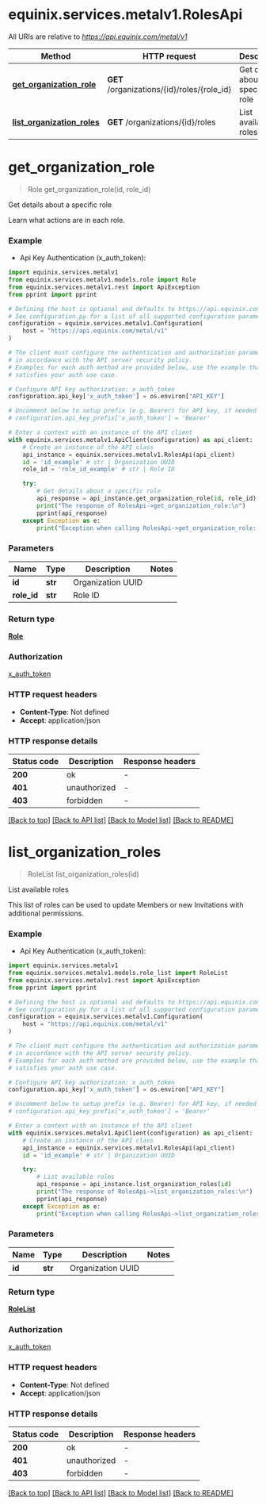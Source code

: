 # equinix.services.metalv1.RolesApi

All URIs are relative to *https://api.equinix.com/metal/v1*

Method | HTTP request | Description
------------- | ------------- | -------------
[**get_organization_role**](RolesApi.md#get_organization_role) | **GET** /organizations/{id}/roles/{role_id} | Get details about a specific role
[**list_organization_roles**](RolesApi.md#list_organization_roles) | **GET** /organizations/{id}/roles | List available roles


# **get_organization_role**
> Role get_organization_role(id, role_id)

Get details about a specific role

Learn what actions are in each role.

### Example

* Api Key Authentication (x_auth_token):

```python
import equinix.services.metalv1
from equinix.services.metalv1.models.role import Role
from equinix.services.metalv1.rest import ApiException
from pprint import pprint

# Defining the host is optional and defaults to https://api.equinix.com/metal/v1
# See configuration.py for a list of all supported configuration parameters.
configuration = equinix.services.metalv1.Configuration(
    host = "https://api.equinix.com/metal/v1"
)

# The client must configure the authentication and authorization parameters
# in accordance with the API server security policy.
# Examples for each auth method are provided below, use the example that
# satisfies your auth use case.

# Configure API key authorization: x_auth_token
configuration.api_key['x_auth_token'] = os.environ["API_KEY"]

# Uncomment below to setup prefix (e.g. Bearer) for API key, if needed
# configuration.api_key_prefix['x_auth_token'] = 'Bearer'

# Enter a context with an instance of the API client
with equinix.services.metalv1.ApiClient(configuration) as api_client:
    # Create an instance of the API class
    api_instance = equinix.services.metalv1.RolesApi(api_client)
    id = 'id_example' # str | Organization UUID
    role_id = 'role_id_example' # str | Role ID

    try:
        # Get details about a specific role
        api_response = api_instance.get_organization_role(id, role_id)
        print("The response of RolesApi->get_organization_role:\n")
        pprint(api_response)
    except Exception as e:
        print("Exception when calling RolesApi->get_organization_role: %s\n" % e)
```



### Parameters


Name | Type | Description  | Notes
------------- | ------------- | ------------- | -------------
 **id** | **str**| Organization UUID | 
 **role_id** | **str**| Role ID | 

### Return type

[**Role**](Role.md)

### Authorization

[x_auth_token](../README.md#x_auth_token)

### HTTP request headers

 - **Content-Type**: Not defined
 - **Accept**: application/json

### HTTP response details

| Status code | Description | Response headers |
|-------------|-------------|------------------|
**200** | ok |  -  |
**401** | unauthorized |  -  |
**403** | forbidden |  -  |

[[Back to top]](#) [[Back to API list]](../README.md#documentation-for-api-endpoints) [[Back to Model list]](../README.md#documentation-for-models) [[Back to README]](../README.md)
# **list_organization_roles**
> RoleList list_organization_roles(id)

List available roles

This list of roles can be used to update Members or new Invitations with additional permissions.

### Example

* Api Key Authentication (x_auth_token):

```python
import equinix.services.metalv1
from equinix.services.metalv1.models.role_list import RoleList
from equinix.services.metalv1.rest import ApiException
from pprint import pprint

# Defining the host is optional and defaults to https://api.equinix.com/metal/v1
# See configuration.py for a list of all supported configuration parameters.
configuration = equinix.services.metalv1.Configuration(
    host = "https://api.equinix.com/metal/v1"
)

# The client must configure the authentication and authorization parameters
# in accordance with the API server security policy.
# Examples for each auth method are provided below, use the example that
# satisfies your auth use case.

# Configure API key authorization: x_auth_token
configuration.api_key['x_auth_token'] = os.environ["API_KEY"]

# Uncomment below to setup prefix (e.g. Bearer) for API key, if needed
# configuration.api_key_prefix['x_auth_token'] = 'Bearer'

# Enter a context with an instance of the API client
with equinix.services.metalv1.ApiClient(configuration) as api_client:
    # Create an instance of the API class
    api_instance = equinix.services.metalv1.RolesApi(api_client)
    id = 'id_example' # str | Organization UUID

    try:
        # List available roles
        api_response = api_instance.list_organization_roles(id)
        print("The response of RolesApi->list_organization_roles:\n")
        pprint(api_response)
    except Exception as e:
        print("Exception when calling RolesApi->list_organization_roles: %s\n" % e)
```



### Parameters


Name | Type | Description  | Notes
------------- | ------------- | ------------- | -------------
 **id** | **str**| Organization UUID | 

### Return type

[**RoleList**](RoleList.md)

### Authorization

[x_auth_token](../README.md#x_auth_token)

### HTTP request headers

 - **Content-Type**: Not defined
 - **Accept**: application/json

### HTTP response details

| Status code | Description | Response headers |
|-------------|-------------|------------------|
**200** | ok |  -  |
**401** | unauthorized |  -  |
**403** | forbidden |  -  |

[[Back to top]](#) [[Back to API list]](../README.md#documentation-for-api-endpoints) [[Back to Model list]](../README.md#documentation-for-models) [[Back to README]](../README.md)
